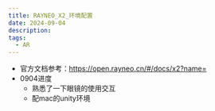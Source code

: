 ```yaml
---
title: RAYNEO_X2_环境配置
date: 2024-09-04
description: 
tags:
  - AR
---
```

- 官方文档参考：https://open.rayneo.cn/#/docs/x2?name=
- 0904进度
	- 熟悉了一下眼镜的使用交互
	- 配mac的unity环境